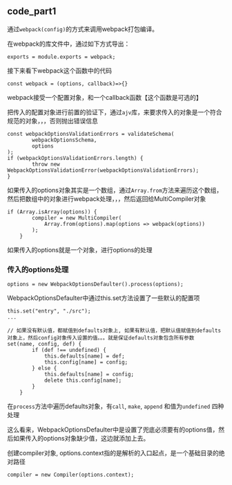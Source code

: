 ## code_part1

通过`webpack(config)`的方式来调用webpack打包编译。

在webpack的库文件中，通过如下方式导出：

```
exports = module.exports = webpack;
```



接下来看下webpack这个函数中的代码

```
const webpack = (options, callback)=>{}
```

webpack接受一个配置对象，和一个callback函数【这个函数是可选的】



把传入的配置对象进行前置的验证下，通过`ajv`库，来要求传入的对象是一个符合规范的对象，，，否则抛出错误信息

```
const webpackOptionsValidationErrors = validateSchema(
		webpackOptionsSchema,
		options
);
if (webpackOptionsValidationErrors.length) {
		throw new WebpackOptionsValidationError(webpackOptionsValidationErrors);
}
```



如果传入的options对象其实是一个数组，通过`Array.from`方法来遍历这个数组，然后把数组中的对象进行webpack处理，，，然后返回给MultiCompiler对象

```
if (Array.isArray(options)) {
		compiler = new MultiCompiler(
			Array.from(options).map(options => webpack(options))
		);
	}
```



如果传入的options就是一个对象，进行options的处理



### 传入的options处理

```
options = new WebpackOptionsDefaulter().process(options);
```

WebpackOptionsDefaulter中通过this.set方法设置了一些默认的配置项

```
this.set("entry", "./src");
...

// 如果没有默认值，都赋值到defaults对象上, 如果有默认值，把默认值赋值到defaults对象上，然后config对象传入设置的值。。。就是保证defaults对象包含所有参数
set(name, config, def) {
		if (def !== undefined) {
			this.defaults[name] = def;
			this.config[name] = config;
		} else {
			this.defaults[name] = config;
			delete this.config[name];
		}
	}
```

在`process`方法中遍历defaults对象，有`call`, `make`, `append` 和值为`undefined` 四种处理

这么看来，WebpackOptionsDefaulter中是设置了兜底必须要有的options值，然后如果传入的options对象缺少值，这边就添加上去。





创建compiler对象, options.context指的是解析的入口起点，是一个基础目录的绝对路径

```
compiler = new Compiler(options.context);
```

